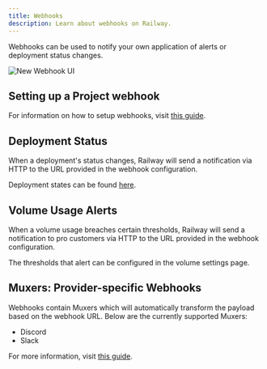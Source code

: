```yaml
---
title: Webhooks
description: Learn about webhooks on Railway.
---
```


Webhooks can be used to notify your own application of alerts or deployment status changes.

<Image src="https://res.cloudinary.com/railway/image/upload/v1743196876/docs/new-webhook_lrfxxa.png"
alt="New Webhook UI"
layout="responsive"
width={1200} height={754} quality={80} />

## Setting up a Project webhook

For information on how to setup webhooks, visit [this guide](/guides/webhooks).

## Deployment Status

When a deployment's status changes, Railway will send a notification via HTTP to the URL provided in the webhook configuration.

Deployment states can be found [here](/reference/deployments#deployment-states).

## Volume Usage Alerts

When a volume usage breaches certain thresholds, Railway will send a notification to pro customers via HTTP to the URL provided in the webhook configuration.

The thresholds that alert can be configured in the volume settings page.

## Muxers: Provider-specific Webhooks

Webhooks contain Muxers which will automatically transform the payload based on the webhook URL. Below are the currently supported Muxers:

- Discord
- Slack

For more information, visit [this guide](/guides/webhooks#muxers-provider-specific-webhooks).
